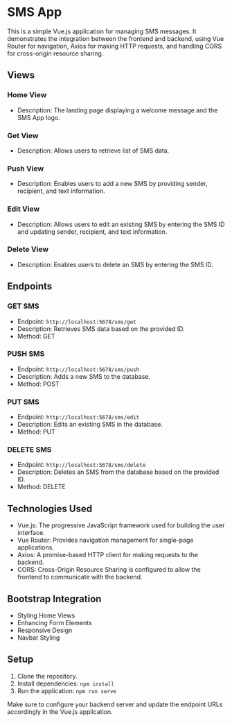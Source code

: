 # SMS App

This is a simple Vue.js application for managing SMS messages. It demonstrates the integration between the frontend and backend, using Vue Router for navigation, Axios for making HTTP requests, and handling CORS for cross-origin resource sharing.

## Views

### Home View

- Description: The landing page displaying a welcome message and the SMS App logo.

### Get View

- Description: Allows users to retrieve list of SMS data.

### Push View

- Description: Enables users to add a new SMS by providing sender, recipient, and text information.

### Edit View

- Description: Allows users to edit an existing SMS by entering the SMS ID and updating sender, recipient, and text information.

### Delete View

- Description: Enables users to delete an SMS by entering the SMS ID.

## Endpoints

### GET SMS

- Endpoint: `http://localhost:5678/sms/get`
- Description: Retrieves SMS data based on the provided ID.
- Method: GET

### PUSH SMS

- Endpoint: `http://localhost:5678/sms/push`
- Description: Adds a new SMS to the database.
- Method: POST

### PUT SMS

- Endpoint: `http://localhost:5678/sms/edit`
- Description: Edits an existing SMS in the database.
- Method: PUT

### DELETE SMS

- Endpoint: `http://localhost:5678/sms/delete`
- Description: Deletes an SMS from the database based on the provided ID.
- Method: DELETE

## Technologies Used

- Vue.js: The progressive JavaScript framework used for building the user interface.
- Vue Router: Provides navigation management for single-page applications.
- Axios: A promise-based HTTP client for making requests to the backend.
- CORS: Cross-Origin Resource Sharing is configured to allow the frontend to communicate with the backend.

## Bootstrap Integration

- Styling Home Views
- Enhancing Form Elements
- Responsive Design
- Navbar Styling

## Setup

1. Clone the repository.
2. Install dependencies: `npm install`
3. Run the application: `npm run serve`

Make sure to configure your backend server and update the endpoint URLs accordingly in the Vue.js application.
